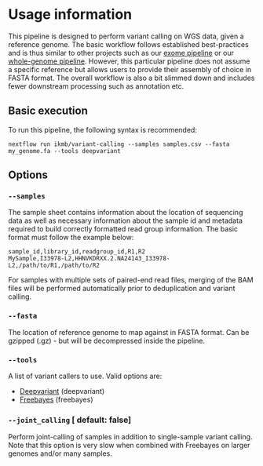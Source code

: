 # Usage information

This pipeline is designed to perform variant calling on WGS data, given a reference genome. The basic workflow follows established best-practices and is thus similar to other projects
such as our [exome pipeline](https://github.com/ikmb/exome-seq) or our [whole-genome pipeline](https://github.com/ikmb/deepvariant). However, this particular pipeline does not assume a specific reference but allows users to provide their assembly of choice in FASTA format. The overall workflow is also a bit slimmed down and includes fewer downstream processing such as annotation etc. 

## Basic execution

To run this pipeline, the following syntax is recommended:

```
nextflow run ikmb/variant-calling --samples samples.csv --fasta my_genome.fa --tools deepvariant
```

## Options

### `--samples`

The sample sheet contains information about the location of sequencing data as well as necessary information about the sample id and metadata required to build correctly formatted read group information. The basic format must follow the example below:

```
sample_id,library_id,readgroup_id,R1,R2
MySample,I33978-L2,HHNVKDRXX.2.NA24143_I33978-L2,/path/to/R1,/path/to/R2
```

For samples with multiple sets of paired-end read files, merging of the BAM files will be performed automatically prior to deduplication and variant calling. 

### `--fasta`

The location of reference genome to map against in FASTA format. Can be gzipped (.gz) - but will be decompressed inside the pipeline. 

### `--tools`

A list of variant callers to use. Valid options are:

* [Deepvariant](https://github.com/google/deepvariant) (deepvariant)
* [Freebayes](https://github.com/freebayes/freebayes) (freebayes)

### `--joint_calling` [ default: false]

Perform joint-calling of samples in addition to single-sample variant calling. Note that this option is very slow when combined with Freebayes on larger genomes and/or many samples. 
